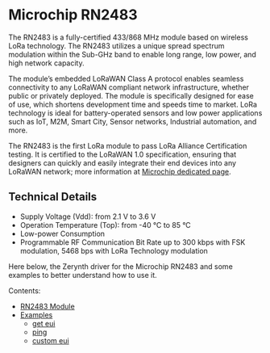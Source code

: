 # Microchip RN2483

The RN2483 is a fully-certified 433/868 MHz module based on wireless LoRa technology. The RN2483 utilizes a unique spread spectrum modulation within the Sub-GHz band to enable long range, low power, and high network capacity.

The module’s embedded LoRaWAN Class A protocol enables seamless connectivity to any LoRaWAN compliant network infrastructure, whether public or privately deployed. The module is specifically designed for ease of use, which shortens development time and speeds time to market. LoRa technology is ideal for battery-operated sensors and low power applications such as IoT, M2M, Smart City, Sensor networks, Industrial automation, and more.

The RN2483 is the first LoRa module to pass LoRa Alliance Certification testing. It is certified to the LoRaWAN 1.0 specification, ensuring that designers can quickly and easily integrate their end devices into any LoRaWAN network; more information at [Microchip dedicated page](http://www.microchip.com/wwwproducts/en/RN2483).

## Technical Details


* Supply Voltage (Vdd): from 2.1 V to 3.6 V
* Operation Temperature (Top): from -40 °C to 85 °C
* Low-power Consumption
* Programmable RF Communication Bit Rate up to 300 kbps with FSK modulation, 5468 bps with LoRa Technology modulation

Here below, the Zerynth driver for the Microchip RN2483 and some examples to better understand how to use it.

Contents: 


* [RN2483 Module](/latest/reference/libs/microchip/rn2483/docs/rn2483/)
* [Examples](/latest/reference/libs/microchip/rn2483/docs/examples/)
  * [get eui](/latest/reference/libs/microchip/rn2483/docs/examples/#eui)
  * [ping](/latest/reference/libs/microchip/rn2483/docs/examples/#lora-ping)
  * [custom eui](/latest/reference/libs/microchip/rn2483/docs/examples/#custom-eui)
<!--stackedit_data:
eyJoaXN0b3J5IjpbNDA1NDcxMjk4XX0=
-->